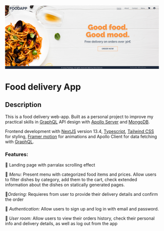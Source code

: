 ![Banner](https://github.com/AlinaDorosh-dev/Food_delivery_App/blob/main/frontend/public/images/Screenshot%20.png)

# Food delivery App

## **Description**

This is a food delivery web-app. Built as a personal project to improve my practical skills in [GraphQL](https://graphql.org/) API design with [Apollo Server](https://www.apollographql.com/) and [MongoDB](https://www.mongodb.com/).

Frontend development with
[NextJS](https://nextjs.org/) version 13.4,
[Typescript](https://www.typescriptlang.org/),
[Tailwind CSS](https://tailwindcss.com/) for styling, [Framer motion](https://www.framer.com/motion/) for animations and Apollo Client for data fetching with [GraphQL](https://graphql.org/).

### Features:

:large_orange_diamond: Landing page with parralax scrolling effect

:large_orange_diamond: *Menu:* Present menu with categorized food items and
            prices. Allow users to filter dishes by category, add them to the cart, check extended information about the dishes on statically generated pages.

:large_orange_diamond:*Ordering:* Requieres from  user to provide their delivery details and confirm the order          

      

:large_orange_diamond:    *Authentication:* Allow users to sign up and log in with email and
            password.  

:large_orange_diamond:   *User room:* Allow users to view their orders history, check their personal info and delivery details, as well as log out from the app              
